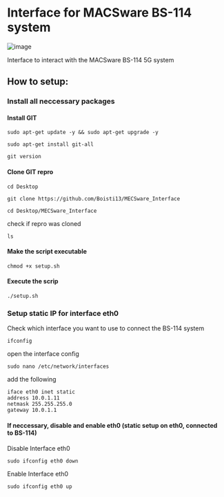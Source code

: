 # Interface for MACSware BS-114 system

![image](https://github.com/Boisti13/MECSware_Interface/assets/76182879/28b5fc84-59cf-4e16-8194-7040abba20cd)

Interface to interact with the MACSware BS-114 5G system

## How to setup:

### Install all neccessary packages
#### Install GIT
```
sudo apt-get update -y && sudo apt-get upgrade -y
```
```
sudo apt-get install git-all
```
```
git version
```
#### Clone GIT repro
```
cd Desktop
```
```
git clone https://github.com/Boisti13/MECSware_Interface
```
```
cd Desktop/MECSware_Interface
```
check if repro was cloned
```
ls
```
#### Make the script executable

```
chmod +x setup.sh
```
#### Execute the scrip
```
./setup.sh
```
### Setup static IP for interface eth0
Check which interface you want to use to connect the BS-114 system
```
ifconfig
```
open the interface config
```
sudo nano /etc/network/interfaces
```
add the following
```
iface eth0 inet static
address 10.0.1.11
netmask 255.255.255.0
gateway 10.0.1.1
```

#### If neccessary, disable and enable eth0 (static setup on eth0, connected to BS-114)

Disable Interface eth0
```
sudo ifconfig eth0 down
```
Enable Interface eth0
```
sudo ifconfig eth0 up
```
